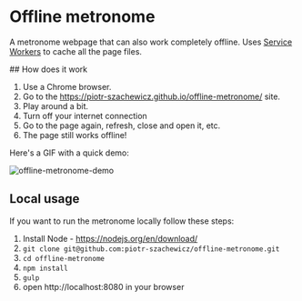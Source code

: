 # Offline metronome

A metronome webpage that can also work completely offline. Uses [Service
Workers](https://developer.mozilla.org/en-US/docs/Web/API/Service_Worker_API/Using_Service_Workers)
to cache all the page files.

## How does it work

1. Use a Chrome browser.
2. Go to the https://piotr-szachewicz.github.io/offline-metronome/ site.
3. Play around a bit.
4. Turn off your internet connection
5. Go to the page again, refresh, close and open it, etc.
6. The page still works offline!

Here's a GIF with a quick demo:

![offline-metronome-demo](https://cloud.githubusercontent.com/assets/4949616/20149937/ad16e834-a6b3-11e6-8f7d-30393646407d.gif)

## Local usage

If you want to run the metronome locally follow these steps:

1. Install Node - https://nodejs.org/en/download/
2. `git clone git@github.com:piotr-szachewicz/offline-metronome.git`
3. `cd offline-metronome`
4. `npm install`
5. `gulp`
6. open http://localhost:8080  in your browser
